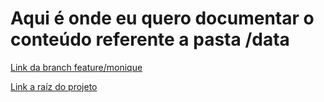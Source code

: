 # Aqui é onde eu quero documentar o conteúdo referente a pasta /data

[Link da branch feature/monique](https://github.com/mrk-qa/git-commands-basic/tree/feature/monique)

[Link a raíz do projeto](../../)